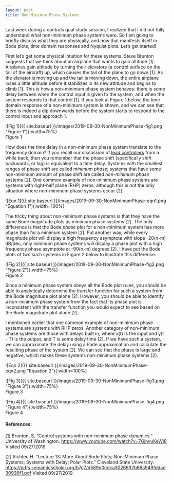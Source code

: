 ```yaml
---
layout: post
title: Non-Minimum Phase Systems
---
```


Last week during a controls qual study session, I realized that I did not fully understand what non-minimum phase systems were. So I am going to briefly discuss what they are physically, and how that manifests itself in Bode plots, time domain responses and Nyquist plots. Let’s get started! 

First let’s get some physical intuition for these systems. Steve Brunton suggests that we think about an airplane that wants to gain altitude [1]. Airplanes gain altitude by turning their elevators (a control surface on the tail of the aircraft) up, which causes the tail of the plane to go down [1]. As the elevator is moving up and the tail is moving down, the entire airplane loses a little altitude before it stabilizes in its new attitude and begins to climb [1]. This is how a non-minimum phase system behaves: there is some delay between when the control input is given to the system, and when the system responds to that control [1]. If you look at Figure 1 below, the time domain response of a non-minimum system is shown, and we can see that there is indeed a dip downwards before the system starts to respond to the control input and approach 1. 

![Fig 1]({{ site.baseurl }}/images/2019-09-30-NonMinimumPhase-fig1.png "Figure 1"){:width=75%}      
Figure 1

How does the time delay in a non-minimum phase system translate to the frequency domain? If you recall our discussion of [lead controllers](https://sassafras13.github.io/LeadComp1/) from a while back, then you remember that the phase shift (specifically shift backwards, or lag) is equivalent to a time delay. Systems with the smallest ranges of phase shift are called *minimum phase*; systems that have some non-minimum amount of phase shift are called *non-minimum phase* systems [2]. One common example of non-minimum phase systems are systems with right-half plane (RHP) zeros, although this is not the only situation where non-minimum phase systems occur [2].  

![Eqn 1]({{ site.baseurl }}/images/2019-09-30-NonMinimumPhase-eqn1.png "Equation 1"){:width=100%}

The tricky thing about non-minimum phase systems is that they have the same Bode magnitude plots as minimum phase systems [2]. The only difference is that the Bode *phase* plot for a non-minimum system has more phase than for a minimum system [2]. Put another way, while every magnitude plot will display a high frequency asymptote with slope -20(n-m) dB/dec, only minimum phase systems will display a phase plot with a high frequency phase asymptote at -90(n-m) degrees [2]. I have put the Bode plots of two such systems in Figure 2 below to illustrate this difference. 


![Fig 2]({{ site.baseurl }}/images/2019-09-30-NonMinimumPhase-fig2.png "Figure 2"){:width=75%}      
Figure 2

Since a minimum phase system obeys all the Bode plot rules, you should be able to analytically determine the transfer function for such a system from the Bode magnitude plot alone [2]. However, you should be able to identify a non-minimum phase system from the fact that its phase plot is inconsistent with the transfer function you would expect to see based on the Bode magnitude plot alone [2]. 

I mentioned earlier that one common example of non-minimum phase systems are systems with RHP zeros. Another category of non-minimum phase systems are those with delays built in, where x(t) is the input and y(t - T) is the output, and T is some delay time [2]. If we have such a system, we can approximate the delay using a Pade approximation and calculate the resulting phase of the system [2]. We can see that the phase is large and negative, which makes these systems non-minimum phase systems [2].

![Eqn 2]({{ site.baseurl }}/images/2019-09-30-NonMinimumPhase-eqn2.png "Equation 2"){:width=100%}

![Fig 3]({{ site.baseurl }}/images/2019-09-30-NonMinimumPhase-fig3.png "Figure 3"){:width=75%}      
Figure 3


![Fig 4]({{ site.baseurl }}/images/2019-09-30-NonMinimumPhase-fig4.png "Figure 4"){:width=75%}      
Figure 4

#### References: 

[1] Brunton, S. “Control systems with non-minimum phase dynamics.” University of Washington. <https://www.youtube.com/watch?v=7GjnvuKeWI8> Visited 09/27/2019. 

[2] Richter, H. “Lecture 13: More About Bode Plots; Non-Minimum Phase Systems; Systems with Delay; Polar Plots.” Cleveland State University. <https://pdfs.semanticscholar.org/b7c7/d589d0edca3026637b86a949fddad30936f1.pdf> Visited 09/27/2019. 
